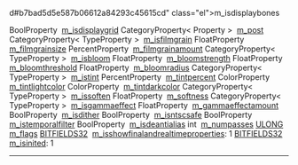 d#b7bad5d5e587b06612a84293c45615cd" class="el">m_isdisplaybones</a></td>
</tr>
<tr>
<td class="memItemLeft" style="text-align: right;" data-nowrap="" data-valign="top">BoolProperty </td>
<td class="memItemRight" data-valign="bottom"><a href="classNewRenderSettings.md#b527493872a985fc83d87d7dd6055075" class="el">m_isdisplaygrid</a></td>
</tr>
<tr>
<td class="memItemLeft" style="text-align: right;" data-nowrap="" data-valign="top">CategoryProperty&lt; Property &gt; </td>
<td class="memItemRight" data-valign="bottom"><a href="classNewRenderSettings.md#b868cf639761a3cadc02d8807bf6f87f" class="el">m_post</a></td>
</tr>
<tr>
<td class="memItemLeft" style="text-align: right;" data-nowrap="" data-valign="top">CategoryProperty&lt; TypeProperty &gt; </td>
<td class="memItemRight" data-valign="bottom"><a href="classNewRenderSettings.md#f00ee3500d3f1b9a8686e0943be60995" class="el">m_isfilmgrain</a></td>
</tr>
<tr>
<td class="memItemLeft" style="text-align: right;" data-nowrap="" data-valign="top">FloatProperty </td>
<td class="memItemRight" data-valign="bottom"><a href="classNewRenderSettings.md#29c1abb980fc1135e961bcd4a71bda81" class="el">m_filmgrainsize</a></td>
</tr>
<tr>
<td class="memItemLeft" style="text-align: right;" data-nowrap="" data-valign="top">PercentProperty </td>
<td class="memItemRight" data-valign="bottom"><a href="classNewRenderSettings.md#ed3d0de11d7d74e0f7b275e8b135cfe6" class="el">m_filmgrainamount</a></td>
</tr>
<tr>
<td class="memItemLeft" style="text-align: right;" data-nowrap="" data-valign="top">CategoryProperty&lt; TypeProperty &gt; </td>
<td class="memItemRight" data-valign="bottom"><a href="classNewRenderSettings.md#76a9b352c2df2123b8cb4e9470cb1183" class="el">m_isbloom</a></td>
</tr>
<tr>
<td class="memItemLeft" style="text-align: right;" data-nowrap="" data-valign="top">FloatProperty </td>
<td class="memItemRight" data-valign="bottom"><a href="classNewRenderSettings.md#cf6747185d558ff8c30c97d7a8545570" class="el">m_bloomstrength</a></td>
</tr>
<tr>
<td class="memItemLeft" style="text-align: right;" data-nowrap="" data-valign="top">FloatProperty </td>
<td class="memItemRight" data-valign="bottom"><a href="classNewRenderSettings.md#2f48d54c9dffb398f787f9dcc51ef415" class="el">m_bloomthreshold</a></td>
</tr>
<tr>
<td class="memItemLeft" style="text-align: right;" data-nowrap="" data-valign="top">FloatProperty </td>
<td class="memItemRight" data-valign="bottom"><a href="classNewRenderSettings.md#da21c3b800175d5b572c99f7d0a56e31" class="el">m_bloomradius</a></td>
</tr>
<tr>
<td class="memItemLeft" style="text-align: right;" data-nowrap="" data-valign="top">CategoryProperty&lt; TypeProperty &gt; </td>
<td class="memItemRight" data-valign="bottom"><a href="classNewRenderSettings.md#adb8464e48fba082d2b31c11b72b98df" class="el">m_istint</a></td>
</tr>
<tr>
<td class="memItemLeft" style="text-align: right;" data-nowrap="" data-valign="top">PercentProperty </td>
<td class="memItemRight" data-valign="bottom"><a href="classNewRenderSettings.md#290cb069a3c38ed7909ab89927b8dcba" class="el">m_tintpercent</a></td>
</tr>
<tr>
<td class="memItemLeft" style="text-align: right;" data-nowrap="" data-valign="top">ColorProperty </td>
<td class="memItemRight" data-valign="bottom"><a href="classNewRenderSettings.md#e7f3d458f2ee02387fa554ef2287b9e4" class="el">m_tintlightcolor</a></td>
</tr>
<tr>
<td class="memItemLeft" style="text-align: right;" data-nowrap="" data-valign="top">ColorProperty </td>
<td class="memItemRight" data-valign="bottom"><a href="classNewRenderSettings.md#7d1a8bc7960a31b58156e82f4029aa13" class="el">m_tintdarkcolor</a></td>
</tr>
<tr>
<td class="memItemLeft" style="text-align: right;" data-nowrap="" data-valign="top">CategoryProperty&lt; TypeProperty &gt; </td>
<td class="memItemRight" data-valign="bottom"><a href="classNewRenderSettings.md#ba04352cdd8bf9180016d044a40641cb" class="el">m_issoften</a></td>
</tr>
<tr>
<td class="memItemLeft" style="text-align: right;" data-nowrap="" data-valign="top">FloatProperty </td>
<td class="memItemRight" data-valign="bottom"><a href="classNewRenderSettings.md#a84765bf860379550386fe43fddccfb1" class="el">m_softness</a></td>
</tr>
<tr>
<td class="memItemLeft" style="text-align: right;" data-nowrap="" data-valign="top">CategoryProperty&lt; TypeProperty &gt; </td>
<td class="memItemRight" data-valign="bottom"><a href="classNewRenderSettings.md#2893d44db5662e68fbc60dd30b5d950b" class="el">m_isgammaeffect</a></td>
</tr>
<tr>
<td class="memItemLeft" style="text-align: right;" data-nowrap="" data-valign="top">FloatProperty </td>
<td class="memItemRight" data-valign="bottom"><a href="classNewRenderSettings.md#1abde4ae34688fef3ac43918c8bf3a75" class="el">m_gammaeffectamount</a></td>
</tr>
<tr>
<td class="memItemLeft" style="text-align: right;" data-nowrap="" data-valign="top">BoolProperty </td>
<td class="memItemRight" data-valign="bottom"><a href="classNewRenderSettings.md#2bc05833e9474f2d28583daf3077cd33" class="el">m_isdither</a></td>
</tr>
<tr>
<td class="memItemLeft" style="text-align: right;" data-nowrap="" data-valign="top">BoolProperty </td>
<td class="memItemRight" data-valign="bottom"><a href="classNewRenderSettings.md#981ab147f5a4a78bbd57910754c15cb7" class="el">m_isntscsafe</a></td>
</tr>
<tr>
<td class="memItemLeft" style="text-align: right;" data-nowrap="" data-valign="top">BoolProperty </td>
<td class="memItemRight" data-valign="bottom"><a href="classNewRenderSettings.md#99cc32bc92c606d8cee365e078d774ff" class="el">m_istemporalfilter</a></td>
</tr>
<tr>
<td class="memItemLeft" style="text-align: right;" data-nowrap="" data-valign="top">BoolProperty </td>
<td class="memItemRight" data-valign="bottom"><a href="classNewRenderSettings.md#0e968de26602d0501510bb6709a1e646" class="el">m_isdeantialias</a></td>
</tr>
<tr>
<td class="memItemLeft" style="text-align: right;" data-nowrap="" data-valign="top">int </td>
<td class="memItemRight" data-valign="bottom"><a href="classNewRenderSettings.md#74b2c3f1b500a830b293b5fb9749f60e" class="el">m_numpasses</a></td>
</tr>
<tr>
<td class="memItemLeft" style="text-align: right;" data-nowrap="" data-valign="top"><a href="DataType_8h.md#0edad1cd854da1f522d2a35119917e84" class="el">ULONG</a> </td>
<td class="memItemRight" data-valign="bottom"><a href="classNewRenderSettings.md#de812cb8066aad908294b43ef4b363df" class="el">m_flags</a></td>
</tr>
<tr>
<td class="memItemLeft" style="text-align: right;" data-nowrap="" data-valign="top"><a href="DataType_8h.md#380f82d4e599453c47d120058bd9f412" class="el">BITFIELDS32</a> </td>
<td class="memItemRight" data-valign="bottom"><a href="classNewRenderSettings.md#17b7fedb74168592368baa23eb26682d" class="el">m_isshowfinalandrealtimeproperties</a>: 1</td>
</tr>
<tr>
<td class="memItemLeft" style="text-align: right;" data-nowrap="" data-valign="top"><a href="DataType_8h.md#380f82d4e599453c47d120058bd9f412" class="el">BITFIELDS32</a> </td>
<td class="memItemRight" data-valign="bottom"><a href="classNewRenderSettings.md#52ffdf7bcb2e4259ce0eb37e1b263307" class="el">m_isinited</a>: 1</td>
</tr>
</tbody>
</table>

------------------------------------------------------------------------

<span id="_details"></span>

